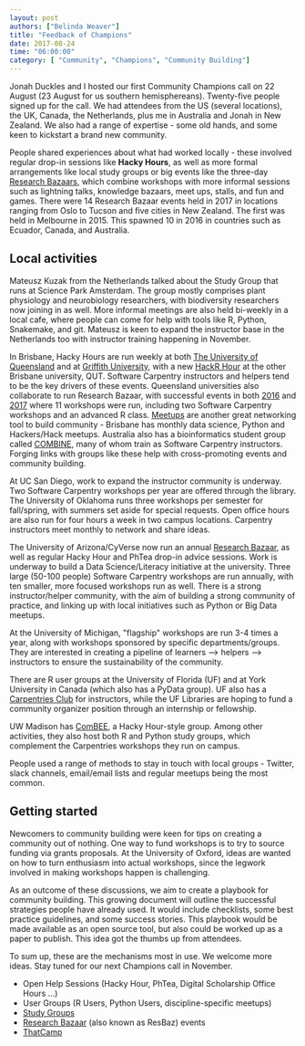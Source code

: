 ```yaml
---
layout: post
authors: ["Belinda Weaver"]
title: "Feedback of Champions"
date: 2017-08-24
time: "06:00:00"
category: [ "Community", "Champions", "Community Building"]
---
```


Jonah Duckles and I hosted our first Community Champions call on 22 August (23 August for us southern hemisphereans).
Twenty-five people signed up for the call. We had attendees from the US (several locations), the UK, Canada, the Netherlands, plus me in Australia and Jonah in New Zealand. We also had a range of expertise - some old hands, and some keen to kickstart a brand new community.

People shared experiences about what had worked locally - these involved regular drop-in sessions like <strong>Hacky Hours</strong>, as well as more formal arrangements like local study groups or big events like the three-day [Research Bazaars](https://2017.resbaz.com/), which combine workshops with more informal sessions such as lightning talks, knowledge bazaars, meet ups, stalls, and fun and games. There were 14 Research Bazaar events held in 2017 in locations ranging from Oslo to Tucson and five cities in New Zealand. The first was held in Melbourne in 2015. This spawned 10 in 2016 in countries such as Ecuador, Canada, and Australia.

## Local activities

Mateusz Kuzak from the Netherlands talked about the Study Group that runs at Science Park Amsterdam. The group mostly comprises plant physiology and neurobiology researchers, with biodiversity researchers now joining in as well. More informal meetings are also held bi-weekly in a local cafe, where people can come for help with tools like R, Python, Snakemake, and git. Mateusz is keen to expand the instructor base in the Netherlands too with instructor training happening in November.

In Brisbane, Hacky Hours are run weekly at both [The University of Queensland](https://hackyhourstluc.wordpress.com) and at [Griffith University](https://hackyhourgriffith.wordpress.com/), with a new [HackR Hour](https://www.meetup.com/Brisbane-Users-of-R-Group-BURGr) at the other Brisbane university, QUT. Software Carpentry instructors and helpers tend to be the key drivers of these events. Queensland universities also collaborate to run Research Bazaar, with successful events in both [2016](https://storify.com/cloudaus/brisbane-research-bazaar) and [2017](https://2017.resbaz.com/brisbane) where 11 workshops were run, including two Software Carpentry workshops and an advanced R class. [Meetups](https://www.meetup.com/) are another great networking tool to build community - Brisbane has monthly data science, Python and Hackers/Hack meetups. Australia also has a bioinformatics student group called [COMBINE](https://combine.org.au/), many of whom train as Software Carpentry instructors. Forging links with groups like these help with cross-promoting events and community building.

At UC San Diego, work to expand the instructor community is underway. Two Software Carpentry workshops per year are offered through the library.
The University of Oklahoma runs three workshops per semester for fall/spring, with summers set aside for special requests. Open office hours are also run for four hours a week in two campus locations. Carpentry instructors meet monthly to network and share ideas.

The University of Arizona/CyVerse now run an annual [Research Bazaar](https://2017.resbaz.com/tucson), as well as regular Hacky Hour and PhTea drop-in advice sessions. Work is underway to build a Data Science/Literacy initiative at the university. Three large (50-100 people) Software Carpentry workshops are run annually, with ten smaller, more focused workshops run as well. There is a strong instructor/helper community, with the aim of building a strong community of practice, and linking up with local initiatives such as Python or Big Data meetups.

At the University of Michigan, "flagship" workshops are run 3-4 times a year, along with workshops sponsored by specific departments/groups. They are interested in creating a pipeline of learners --> helpers --> instructors to ensure the sustainability of the community.

There are R user groups at  the University of Florida (UF) and at York University in Canada (which also has a PyData group). UF also has a [Carpentries Club](https://github.com/UF-Carpentry) for instructors, while the UF Libraries are hoping to fund a community organizer position through an internship or fellowship.

UW Madison has [ComBEE](https://combee-uw-madison.github.io/), a Hacky Hour-style group. Among other activities, they also host both R and Python study groups, which complement the Carpentries workshops they run on campus.

People used a range of methods to stay in touch with local groups - Twitter, slack channels, email/email lists and regular meetups being the most common.

## Getting started

Newcomers to community building were keen for tips on creating a community out of nothing. One way to fund workshops is to try to source funding via grants proposals. At the University of Oxford, ideas are wanted on how to turn enthusiasm into actual workshops, since the legwork involved in making workshops happen is challenging.

As an outcome of these discussions, we aim to create a playbook for community building. This growing document will outline the successful strategies people have already used. It would include checklists, some best practice guidelines, and some success stories. This playbook would be made available as an open source tool, but also could be worked up as a paper to publish. This idea got the thumbs up from attendees.

To sum up, these are the mechanisms most in use. We welcome more ideas. Stay tuned for our next Champions call in November.

- Open Help Sessions (Hacky Hour, PhTea, Digital Scholarship Office Hours ...)
- User Groups (R Users, Python Users, discipline-specific meetups)
- [Study Groups](https://mozillascience.github.io/studyGroupHandbook/)
- [Research Bazaar](https://2017.resbaz.com/) (also known as ResBaz) events
- [ThatCamp](http://thatcamp.org/)
